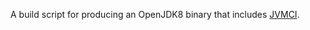A build script for producing an OpenJDK8 binary that includes [JVMCI](http://hg.openjdk.java.net/graal/graal-jvmci-8/).
